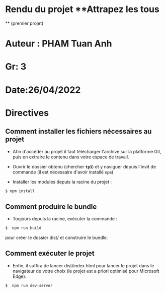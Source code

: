 # Rendu du projet **Attrapez les tous
** (premier projet)
# Auteur : PHAM Tuan Anh
# Gr: 3
# Date:26/04/2022

# Directives

## Comment installer les fichiers nécessaires au projet

* Afin d'accéder au projet il faut télécharger l'archive sur la platforme Git, puis en extraire le contenu dans votre espace de travail.

* Ouvrir le dossier obtenu (chercher **`tp3`**) et y naviguer depuis l'invit de commande (il est nécessaire d'avoir installé `npm`)

* Installer les modules depuis la racine du projet : 
``` bash
$ npm install
```

## Comment produire le bundle 

* Toujours depuis la racine, exécuter la commande :
``` bash
$  npm run build
```

pour créer le dossier dist/ et construire le bundle.

## Comment exécuter le projet

* Enfin, il suffira de lancer dist/index.html pour lancer le projet dans le navigateur de votre choix (le projet est a priori optimisé pour Microsoft Edge).

``` bash
$  npm run dev-server
```

